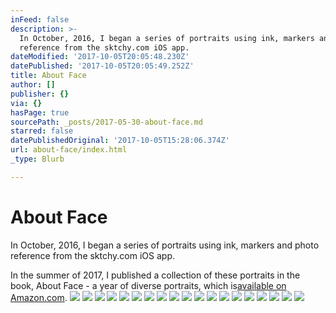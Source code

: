 ```yaml
---
inFeed: false
description: >-
  In October, 2016, I began a series of portraits using ink, markers and photo
  reference from the sktchy.com iOS app.
dateModified: '2017-10-05T20:05:48.230Z'
datePublished: '2017-10-05T20:05:49.252Z'
title: About Face
author: []
publisher: {}
via: {}
hasPage: true
sourcePath: _posts/2017-05-30-about-face.md
starred: false
datePublishedOriginal: '2017-10-05T15:28:06.374Z'
url: about-face/index.html
_type: Blurb

---
```

# About Face

In October, 2016, I began a series of portraits using ink, markers and photo reference from the sktchy.com iOS app.

In the summer of 2017, I published a collection of these portraits in the book, About Face - a year of diverse portraits, which is[available on Amazon.com][0].
![](https://s3-us-west-2.amazonaws.com/the-grid-img/p/bbec96225452e219a4ea3b775341c9690da49b25.jpg)
![](https://the-grid-user-content.s3-us-west-2.amazonaws.com/eaf1fcb9-0d11-4823-b1d7-2ad7db227b2b.jpg)
![](https://the-grid-user-content.s3-us-west-2.amazonaws.com/77780a58-aa3f-4f9f-9975-3d0fc0d942a6.jpg)
![](https://the-grid-user-content.s3-us-west-2.amazonaws.com/0250a5a8-1b96-4f25-b86d-770c960b437c.jpg)
![](https://the-grid-user-content.s3-us-west-2.amazonaws.com/f3dd8b29-266e-4ba8-aa88-d8d10d87b3a1.jpg)
![](https://s3-us-west-2.amazonaws.com/the-grid-img/p/cca9ac31baf95119a30153a3608e3e4a833e1ec5.jpg)
![](https://the-grid-user-content.s3-us-west-2.amazonaws.com/042f2738-54b2-4f62-abb1-dcb8fc7cc152.jpg)
![](https://the-grid-user-content.s3-us-west-2.amazonaws.com/7943c448-3eff-4e2d-bb42-cda6fa8a0ce9.jpg)
![](https://s3-us-west-2.amazonaws.com/the-grid-img/p/4b856a135003adc238e07185cc68138534aea5f5.jpg)
![](https://the-grid-user-content.s3-us-west-2.amazonaws.com/7a0c77ed-1109-4cf3-90bd-1b8f8f9ccab4.jpg)
![](https://s3-us-west-2.amazonaws.com/the-grid-img/p/eafa86cecebf1c671c6c30c07505ee195d3b62cf.png)
![](https://the-grid-user-content.s3-us-west-2.amazonaws.com/0f28c54b-f758-427d-8eee-22a6a601aeb5.jpg)
![](https://the-grid-user-content.s3-us-west-2.amazonaws.com/4886a799-7074-4436-b2e2-273fbd46341f.jpg)
![](https://the-grid-user-content.s3-us-west-2.amazonaws.com/166e1866-e1cf-4e6f-a9d5-7edac2403740.png)
![](https://the-grid-user-content.s3-us-west-2.amazonaws.com/82919a49-b128-43cb-a955-c555c8787102.png)
![](https://the-grid-user-content.s3-us-west-2.amazonaws.com/8311897e-8298-455e-af0e-0794e6ba1336.jpg)
![](https://s3-us-west-2.amazonaws.com/the-grid-img/p/a325ac83e0d3535be528aeaf92c8a80513c12c6d.png)
![](https://the-grid-user-content.s3-us-west-2.amazonaws.com/bd7889e2-5637-4bc9-97a6-94246d059174.png)
![](https://the-grid-user-content.s3-us-west-2.amazonaws.com/faf8dc92-5847-4f13-8601-5e585a4042af.jpg)

[0]: https://www.amazon.com/About-Face-year-diverse-portraits/dp/1974167402/quixotica "Buy About Face!"